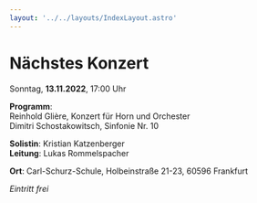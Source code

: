 ```yaml
---
layout: '../../layouts/IndexLayout.astro'
---
```


# Nächstes Konzert

Sonntag, **13.11.2022**, 17:00 Uhr

**Programm**:\
Reinhold Glière, Konzert für Horn und Orchester\
Dimitri Schostakowitsch, Sinfonie Nr. 10

**Solistin**: Kristian Katzenberger\
**Leitung**: Lukas Rommelspacher

**Ort**: Carl-Schurz-Schule, Holbeinstraße 21-23, 60596 Frankfurt

*Eintritt frei*